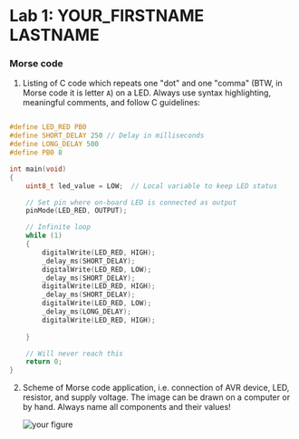 # Lab 1: YOUR_FIRSTNAME LASTNAME

### Morse code

1. Listing of C code which repeats one "dot" and one "comma" (BTW, in Morse code it is letter `A`) on a LED. Always use syntax highlighting, meaningful comments, and follow C guidelines:

```c

#define LED_RED PB0
#define SHORT_DELAY 250 // Delay in milliseconds
#define LONG_DELAY 500
#define PB0 8

int main(void)
{
    uint8_t led_value = LOW;  // Local variable to keep LED status

    // Set pin where on-board LED is connected as output
    pinMode(LED_RED, OUTPUT);

    // Infinite loop
    while (1)
    {
        digitalWrite(LED_RED, HIGH);
        _delay_ms(SHORT_DELAY);
        digitalWrite(LED_RED, LOW);
        _delay_ms(SHORT_DELAY);
        digitalWrite(LED_RED, HIGH);
        _delay_ms(SHORT_DELAY);
        digitalWrite(LED_RED, LOW);
        _delay_ms(LONG_DELAY);
        digitalWrite(LED_RED, HIGH);
        
    }

    // Will never reach this
    return 0;
}
```

2. Scheme of Morse code application, i.e. connection of AVR device, LED, resistor, and supply voltage. The image can be drawn on a computer or by hand. Always name all components and their values!

   ![your figure]()
